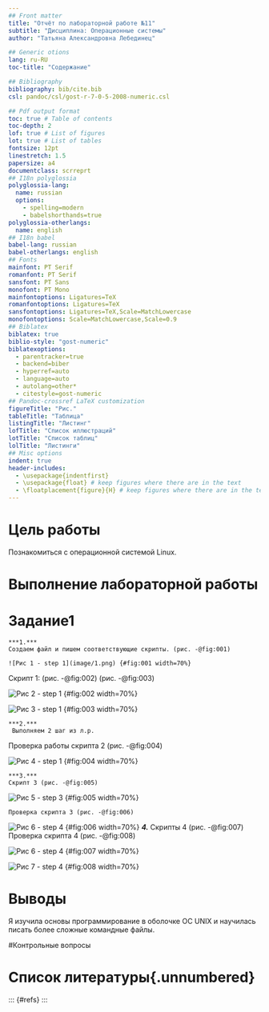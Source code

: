 ```yaml
---
## Front matter
title: "Отчёт по лабораторной работе №11"
subtitle: "Дисциплина: Операционные системы"
author: "Татьяна Александровна Лебединец"

## Generic otions
lang: ru-RU
toc-title: "Содержание"

## Bibliography
bibliography: bib/cite.bib
csl: pandoc/csl/gost-r-7-0-5-2008-numeric.csl

## Pdf output format
toc: true # Table of contents
toc-depth: 2
lof: true # List of figures
lot: true # List of tables
fontsize: 12pt
linestretch: 1.5
papersize: a4
documentclass: scrreprt
## I18n polyglossia
polyglossia-lang:
  name: russian
  options:
	- spelling=modern
	- babelshorthands=true
polyglossia-otherlangs:
  name: english
## I18n babel
babel-lang: russian
babel-otherlangs: english
## Fonts
mainfont: PT Serif
romanfont: PT Serif
sansfont: PT Sans
monofont: PT Mono
mainfontoptions: Ligatures=TeX
romanfontoptions: Ligatures=TeX
sansfontoptions: Ligatures=TeX,Scale=MatchLowercase
monofontoptions: Scale=MatchLowercase,Scale=0.9
## Biblatex
biblatex: true
biblio-style: "gost-numeric"
biblatexoptions:
  - parentracker=true
  - backend=biber
  - hyperref=auto
  - language=auto
  - autolang=other*
  - citestyle=gost-numeric
## Pandoc-crossref LaTeX customization
figureTitle: "Рис."
tableTitle: "Таблица"
listingTitle: "Листинг"
lofTitle: "Список иллюстраций"
lotTitle: "Список таблиц"
lolTitle: "Листинги"
## Misc options
indent: true
header-includes:
  - \usepackage{indentfirst}
  - \usepackage{float} # keep figures where there are in the text
  - \floatplacement{figure}{H} # keep figures where there are in the text
---
```


# Цель работы

Познакомиться с операционной системой Linux. 


# Выполнение лабораторной работы

# Задание1

    ***1.***
    Создаем файл и пишем соответствующие скрипты. (рис. -@fig:001)
    
    ![Рис 1 - step 1](image/1.png) {#fig:001 width=70%}
    
Скрипт 1: (рис. -@fig:002) (рис. -@fig:003)

![Рис 2 - step 1](image/2.png) {#fig:002 width=70%}

![Рис 3 - step 1](image/3.png) {#fig:003 width=70%}


    ***2.***
     Выполняем 2 шаг из л.р. 

Проверка работы скрипта 2 (рис. -@fig:004)

![Рис 4 - step 1](image/4.png) {#fig:004 width=70%}


    ***3.***
    Скрипт 3 (рис. -@fig:005)
     
![Рис 5 - step 3](image/5.png) {#fig:005 width=70%} 
     
    Проверка скрипта 3 (рис. -@fig:006) 
     
![Рис 6 - step 4](image/6.png) {#fig:006 width=70%}
    ***4.***
     Скрипты 4 (рис. -@fig:007) Проверка скрипта 4 (рис. -@fig:008)
     
![Рис 6 - step 4](image/7.png) {#fig:007 width=70%}

![Рис 7 - step 4](image/8.png) {#fig:008 width=70%}

   

# Выводы

Я изучила основы программирование в оболочке ОС UNIX и научилась писать более сложные командные файлы.

#Контрольные вопросы


    

# Список литературы{.unnumbered}

::: {#refs}
:::
